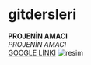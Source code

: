 # gitdersleri
**PROJENİN AMACI**<BR/>
*PROJENİN AMACI*<BR/>
[GOOGLE LİNKİ](http://www.google.com)
![resim](https://git-for-windows.github.io/img/gwindows_logo.png)
